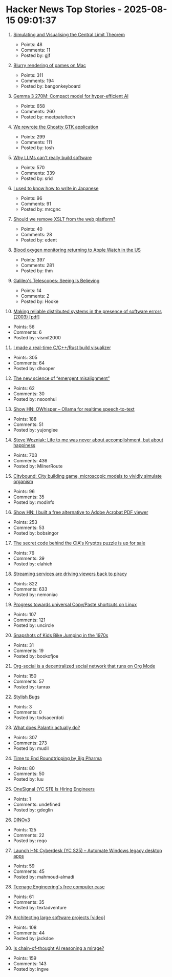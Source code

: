 # Hacker News Top Stories - 2025-08-15 09:01:37

1. [Simulating and Visualising the Central Limit Theorem](https://blog.foletta.net/post/2025-07-14-clt/)
   - Points: 48
   - Comments: 11
   - Posted by: gjf

2. [Blurry rendering of games on Mac](https://www.colincornaby.me/2025/08/your-mac-game-is-probably-rendering-blurry/)
   - Points: 311
   - Comments: 194
   - Posted by: bangonkeyboard

3. [Gemma 3 270M: Compact model for hyper-efficient AI](https://developers.googleblog.com/en/introducing-gemma-3-270m/)
   - Points: 658
   - Comments: 260
   - Posted by: meetpateltech

4. [We rewrote the Ghostty GTK application](https://mitchellh.com/writing/ghostty-gtk-rewrite)
   - Points: 299
   - Comments: 111
   - Posted by: tosh

5. [Why LLMs can't really build software](https://zed.dev/blog/why-llms-cant-build-software)
   - Points: 570
   - Comments: 339
   - Posted by: srid

6. [I used to know how to write in Japanese](https://aethermug.com/posts/i-used-to-know-how-to-write-in-japanese)
   - Points: 96
   - Comments: 91
   - Posted by: mrcgnc

7. [Should we remove XSLT from the web platform?](https://github.com/whatwg/html/issues/11523)
   - Points: 40
   - Comments: 28
   - Posted by: edent

8. [Blood oxygen monitoring returning to Apple Watch in the US](https://www.apple.com/newsroom/2025/08/an-update-on-blood-oxygen-for-apple-watch-in-the-us/)
   - Points: 397
   - Comments: 281
   - Posted by: thm

9. [Galileo's Telescopes: Seeing Is Believing](https://www.historytoday.com/archive/history-matters/galileos-telescopes-seeing-believing)
   - Points: 14
   - Comments: 2
   - Posted by: Hooke

10. [Making reliable distributed systems in the presence of software errors (2003) [pdf]](http://erlang.org/download/armstrong_thesis_2003.pdf)
   - Points: 56
   - Comments: 6
   - Posted by: vismit2000

11. [I made a real-time C/C++/Rust build visualizer](https://danielchasehooper.com/posts/syscall-build-snooping/)
   - Points: 305
   - Comments: 64
   - Posted by: dhooper

12. [The new science of “emergent misalignment”](https://www.quantamagazine.org/the-ai-was-fed-sloppy-code-it-turned-into-something-evil-20250813/)
   - Points: 62
   - Comments: 30
   - Posted by: nsoonhui

13. [Show HN: OWhisper – Ollama for realtime speech-to-text](https://docs.hyprnote.com/owhisper/what-is-this)
   - Points: 188
   - Comments: 51
   - Posted by: yujonglee

14. [Steve Wozniak: Life to me was never about accomplishment, but about happiness](https://yro.slashdot.org/comments.pl?sid=23765914&cid=65583466)
   - Points: 703
   - Comments: 436
   - Posted by: MilnerRoute

15. [Citybound: City building game, microscopic models to vividly simulate organism](https://aeplay.org/citybound)
   - Points: 96
   - Comments: 35
   - Posted by: modinfo

16. [Show HN: I built a free alternative to Adobe Acrobat PDF viewer](https://github.com/embedpdf/embed-pdf-viewer)
   - Points: 253
   - Comments: 53
   - Posted by: bobsingor

17. [The secret code behind the CIA's Kryptos puzzle is up for sale](https://news.artnet.com/art-world/cia-kryptos-sculpture-code-auction-2677451)
   - Points: 76
   - Comments: 39
   - Posted by: elahieh

18. [Streaming services are driving viewers back to piracy](https://www.theguardian.com/film/2025/aug/14/cant-pay-wont-pay-impoverished-streaming-services-are-driving-viewers-back-to-piracy)
   - Points: 822
   - Comments: 633
   - Posted by: nemoniac

19. [Progress towards universal Copy/Paste shortcuts on Linux](https://mark.stosberg.com/universal-copy-paste/)
   - Points: 107
   - Comments: 121
   - Posted by: uncircle

20. [Snapshots of Kids Bike Jumping in the 1970s](https://flashbak.com/snapshots-of-kids-bike-jumping-in-the-1970s-476580/)
   - Points: 31
   - Comments: 19
   - Posted by: bookofjoe

21. [Org-social is a decentralized social network that runs on Org Mode](https://github.com/tanrax/org-social)
   - Points: 150
   - Comments: 57
   - Posted by: tanrax

22. [Stylish Bugs](https://flak.tedunangst.com/post/stylish-bugs)
   - Points: 3
   - Comments: 0
   - Posted by: todsacerdoti

23. [What does Palantir actually do?](https://www.wired.com/story/palantir-what-the-company-does/)
   - Points: 307
   - Comments: 273
   - Posted by: mudil

24. [Time to End Roundtripping by Big Pharma](https://www.cfr.org/blog/time-end-roundtripping-big-pharma)
   - Points: 80
   - Comments: 50
   - Posted by: luu

25. [OneSignal (YC S11) Is Hiring Engineers](https://onesignal.com/careers)
   - Points: 1
   - Comments: undefined
   - Posted by: gdeglin

26. [DINOv3](https://github.com/facebookresearch/dinov3)
   - Points: 125
   - Comments: 22
   - Posted by: reqo

27. [Launch HN: Cyberdesk (YC S25) – Automate Windows legacy desktop apps](undefined)
   - Points: 59
   - Comments: 45
   - Posted by: mahmoud-almadi

28. [Teenage Engineering's free computer case](https://teenage.engineering/store/computer-2)
   - Points: 61
   - Comments: 35
   - Posted by: textadventure

29. [Architecting large software projects [video]](https://www.youtube.com/watch?v=sSpULGNHyoI)
   - Points: 108
   - Comments: 44
   - Posted by: jackdoe

30. [Is chain-of-thought AI reasoning a mirage?](https://www.seangoedecke.com/real-reasoning/)
   - Points: 159
   - Comments: 143
   - Posted by: ingve


